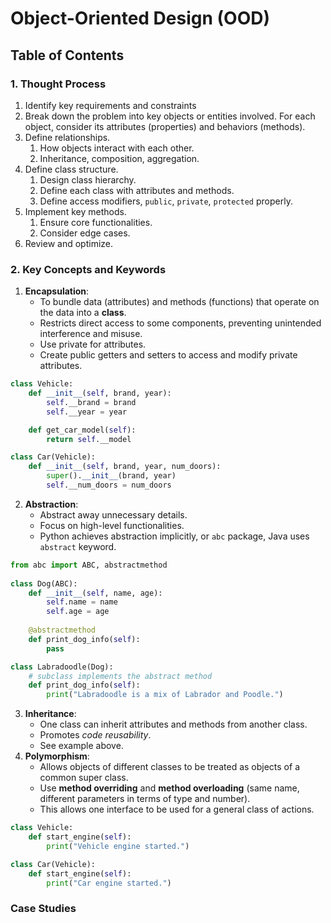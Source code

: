 # Object-Oriented Design (OOD)

## Table of Contents


### 1. Thought Process
1. Identify key requirements and constraints
2. Break down the problem into key objects or entities involved. For each object, consider its attributes (properties) and behaviors (methods).
3. Define relationships.
   1. How objects interact with each other.
   2. Inheritance, composition, aggregation.
4. Define class structure.
   1. Design class hierarchy.
   2. Define each class with attributes and methods.
   3. Define access modifiers, `public`, `private`, `protected` properly.
5. Implement key methods.
    1. Ensure core functionalities.
   2. Consider edge cases.
6. Review and optimize.

### 2. Key Concepts and Keywords
1. **Encapsulation**: 
   - To bundle data (attributes) and methods (functions) that operate on the data into a **class**.
   - Restricts direct access to some components, preventing unintended interference and misuse.
   - Use private for attributes.
   - Create public getters and setters to access and modify private attributes.
```python
class Vehicle:
    def __init__(self, brand, year):
        self.__brand = brand
        self.__year = year

    def get_car_model(self):
        return self.__model

class Car(Vehicle):
    def __init__(self, brand, year, num_doors):
        super().__init__(brand, year)
        self.__num_doors = num_doors
```
2. **Abstraction**:
    - Abstract away unnecessary details.
    - Focus on high-level functionalities.
    - Python achieves abstraction implicitly, or `abc` package, Java uses `abstract` keyword.
```python
from abc import ABC, abstractmethod
   
class Dog(ABC):
    def __init__(self, name, age):
        self.name = name
        self.age = age
        
    @abstractmethod
    def print_dog_info(self):
        pass

class Labradoodle(Dog):
    # subclass implements the abstract method
    def print_dog_info(self):
        print("Labradoodle is a mix of Labrador and Poodle.")
```
3. **Inheritance**:
   - One class can inherit attributes and methods from another class.
   - Promotes _code reusability_.
   - See example above.
4. **Polymorphism**:
   - Allows objects of different classes to be treated as objects of a common super class. 
   - Use **method overriding** and **method overloading** (same name, different parameters in terms of type and number).
   - This allows one interface to be used for a general class of actions.

```python
class Vehicle:
    def start_engine(self):
        print("Vehicle engine started.")

class Car(Vehicle):
    def start_engine(self):
        print("Car engine started.")
```

### Case Studies
